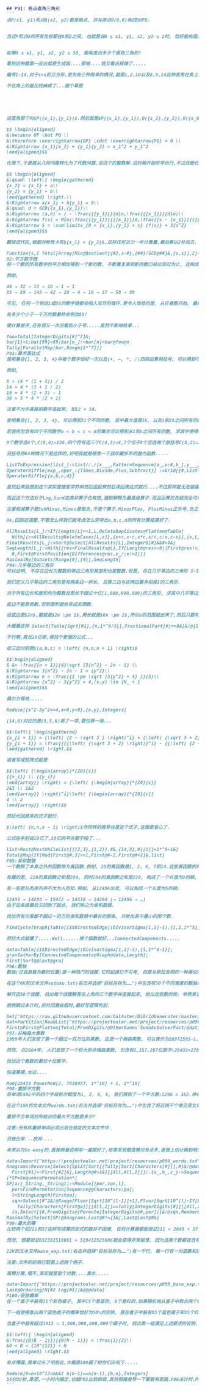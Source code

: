 `````md

## P91: 格点直角三角形
```
点P(x1, y1)和点Q(x2, y2)都是格点, 并与原点O(0,0)构成ΔOPQ.


当点P和点Q的所有坐标都在0到2之间, 也就是说0 ≤ x1, y1, x2, y2 ≤ 2时, 恰好能构造出14个直角三角形.


如果0 ≤ x1, y1, x2, y2 ≤ 50, 能构造出多少个直角三角形?

看到这种题第一反应就是生成函....那啥....我又看出规律了.....

编号1-14,对于s×s的正方形,首先有三种简单的情况,就是1,2,10以及8,9,14这种直角在角上的.$3{s^2}$到手.

不在角上的就比较麻烦了...画个草图





设直角那个叫$P({x_1},{y_1})$.然后就是$P({x_1},{y_1}),Q({x_2},{y_2}),O({x_0},{y_0})$.

$$ \begin{aligned}
&\because OP \bot PQ \\
&\therefore \overrightarrow{OP} \cdot \overrightarrow{PQ} = 0 \\
&\Rightarrow {x_1}{x_2} + {y_1}{y_2} = x_1^2 + y_1^2
\end{aligned}$$

化简下,于是就从几何问题转化为了代数问题,求这个的整数解.这时候开始穷举也行,不过还能化简公式.

$$ \begin{aligned}
&\quad\ \left\{ \begin{gathered}
{x_2} = {x_1} + a\\
{y_2} = {y_1} + b\\
\end{gathered} \right.\\
&\Rightarrow a{x_1} + b{y_1} = 0\\
&\quad\ d = GCD({x_1},{y_1})\\
&\Rightarrow (a,b) = ( - \frac{{{y_1}}}{d}n,\frac{{{x_1}}}{d}n)\\
&\Rightarrow f(s) = Min(\frac{{{y_1}}}{{{x_1}}}d,\frac{{s - {x_1}}}{{{y_1}}}d)\\
&\Rightarrow S = \sum\limits_{0 < {x_1},{y_1} < s} {f(s)} + 3{s^2}
\end{aligned}$$

翻译成代码,根据对称性卡死${x_1} < {y_2}$,这样还可以少一半计算量,最后乘以2补回去.

Function[s,2 Total[Array[Min@Quotient[{#2,s-#},{##}/GCD@##]&,{s,s}],2]+3 s^2]@50
92:平方数字链
将一个数的所有数字的平方相加得到一个新的数, 不断重复直到新的数已经出现过为止, 这构成了一条数字链.

例如,

44 → 32 → 13 → 10 → 1 → 1
85 → 89 → 145 → 42 → 20 → 4 → 16 → 37 → 58 → 89

可见, 任何一个到达1或89的数字链都会陷入无尽的循环.更令人惊奇的是, 从任意数开始, 最终都会到达1或89.

有多少个小于一千万的数最终会到达89?

硬计算差评,还有我又一次没看到小于号.....虽然不影响结果...

foo=Total[IntegerDigits[#]^2]&;
bar[1]=1;bar[89]=89;bar[n_]:=bar[n]=bar@foo@n
Tally[ParallelMap[bar,Range[1*^7]]]
P93:算术表达式
使用集合{1, 2, 3, 4}中每个数字恰好一次以及(+, −, *, /)四则运算和括号, 可以得到不同的正整数.

例如,

8 = (4 * (1 + 3)) / 2
14 = 4 * (3 + 1 / 2)
19 = 4 * (2 + 3) − 1
36 = 3 * 4 * (2 + 1)

注意不允许直接把数字连起来, 如12 + 34.

使用集合{1, 2, 3, 4}, 可以得到31个不同的数, 其中最大值是36, 以及1到28之间所有的数.

若使用包含有四个不同数字a < b < c < d的集合可以得到从1到n之间所有的数, 求其中使得n最大的集合, 并将你的答案写成字符串:abcd.

9个数字选4个,C(9,4)=126.四个符号选三个C(4,3)=4,7个位子8个空选两个放括号C(8,2)=28,全部乘起来也不大...

没括号的64种情况下是这样的,好吧我就是想秀一下我珍藏多年的强力函数.....

ListToExpression[list_]:=list//.({x___,PatternSequence[a_,u:#,b_],y___}:>{x,u[a,b],y}&/@{Power|Log|Surd,Times|Divide,Plus|Subtract});
OperatorRiffle[exp_,oper_:{Times,Divide,Plus,Subtract}] :=Grid[{#,ListToExpression@#}&/@(Riffle[exp,#]&/@Tuples[oper,Length@exp-1]),Alignment->Left];
OperatorRiffle[{a,b,c,d}]

虽然后来我想到这个其实直接变字符串然后连起来然后读回表达式就行....不过那样就无法装逼了...

而且这个方法对于Log,Surd这类非算子也有效,强制解释为最高级算子.而且运算优先级完全可以魔改,我就是规定加法优先乘法怎么着.....

注意相减算子是SubMinus,Minus是取负,不是个算子.MinusPlus, PlusMinus正负号,负正号这俩就连运算都不是了,只是个保留符号罢了.

Ok,回到这道题,不管怎么样我们就考虑怎么穷举出a,b,c,d的所有计算结果好了.

AllResults[L_]:=If[Length[L]==1,L,DeleteDuplicates@Flatten@Table[
  With[{c=AllResults@DeleteCases[L,x]},{x+c,x-c,x*c,x/c,c/x,c-x}],{x,L}]]
FinalResults[L_]:=Sort@Select[AllResults[L],IntegerQ[#]&&#>0&]
SeqLength[L_]:=With[{res=FinalResults@L},If[Length@res==0||First@res!=1,
  0,First@FirstPosition[Differences@res,x_/;x!=1]]]
MaximalBy[Subsets[Range[9],{4}],SeqLength]
P94:几乎等边的三角形
可以证明, 不存在边长为整数的等边三角形其面积也是整数.但是, 存在几乎等边的三角形 5-5-6, 其面积恰好为12.

我们定义几乎等边的三角形是有两条边一样长, 且第三边与这两边最多相差1的三角形.

对于所有边长和面积均为整数且周长不超过十亿(1,000,000,000)的三角形, 求其中几乎等边的三角形的周长之和.

底边不能是奇数,否则面积就会变成无理数.

设底边是$2n$,腰就是$2n \pm 1$,周长就是$6n \pm 2$,所以n的范围就出来了,然后只要判定高$\sqrt {5{n^2} \pm 4n + 1} $是否是整数就行了.

大概像这样 Select[Table[Sqrt[#1],{n,1*^6/3}],FractionalPart[#]==0&]&/@{1.0-4 n+5 n^2,1.0+4 n+5 n^2}

不行啊,周长10亿呢,得找个更强的公式...

设三边分别是$(a,b,c) = \left( {n,n,n + 1} \right)$

$$\begin{aligned}
S &= \frac{{n + 1}}{4}\sqrt {3{n^2} - 2n - 1} \\
&\Rightarrow 3{n^2} - 2n - 1 = {y^2}\\
&\Rightarrow n = \frac{{1 \pm \sqrt {3{y^2} + 4} }}{3}\\
&\Rightarrow {x^2} - 3{y^2} = 4,(x,y) \in {N_ + }
\end{aligned}$$

佩尔方程咯.....

Reduce[{x^2-3y^2==4,x>0,y>0},{x,y},Integers]

(14,8)对应的是(5,5,6)差了一项,要位移一格...

$$\left\{ \begin{gathered}
{x_{i + 1}} = {\left( {2 - \sqrt 3 } \right)^i} + {\left( {\sqrt 3 + 2} \right)^i}\\
{y_{i + 1}} = \frac{{{{\left( {\sqrt 3 + 2} \right)}^i} - {{\left( {2 - \sqrt 3 } \right)}^i}}}{{\sqrt 3 }}\\
\end{gathered} \right.$$

或者写成矩阵式就是

$$\left( {\begin{array}{*{20}{c}}
{{x_i}} \\ {{y_i}}
\end{array}} \right) = {\left( {\begin{array}{*{20}{c}}
2&3 \\ 1&2
\end{array}} \right)^i}\left( {\begin{array}{*{20}{c}}
4 \\ 2
\end{array}} \right)$$

然后代回原来的式子就行.

$\left( {n,n,n - 1} \right)$作同样的推导也是这个式子,这倒是省心了.

公式在手别说10亿了,10亿的平方都不怕了...

list=Most@NestWhileList[{{2,3},{1,2}}.#&,{14,8},#[[1]]<1*^9-1&]
Total@Map[If[Mod[First@#,3]==1,First@#-2,First@#+2]&,list]
P95:亲和数链
一个数除了本身之外的因数称为真因数.例如, 28的真因数是1, 2, 4, 7和14.这些真因数的和恰好为28, 因此我们称28是完全数.

有趣的是, 220的真因数之和是284, 同时284的真因数之和是220, 构成了一个长度为2的链, 我们也称之为亲和数对.

有一些更长的序列并不太为人所知.例如, 从12496出发, 可以构成一个长度为5的链:

12496 → 14288 → 15472 → 14536 → 14264 (→ 12496 → …)
由于这条链最后又回到了起点, 我们称之为亲和数链.

找出所有元素都不超过一百万的亲和数链中最长的那条, 并给出其中最小的那个数.

FindCycle[Graph[Table[i$$DirectedEdge](DivisorSigma[1,i]-i),{i,1,1*^5}]],Infinity]

然后大点就爆了.....Well......换个函数就好...ConnectedComponents.....

data=Table[i$$DirectedEdge](DivisorSigma[1,i]-i),{i,1*^6-1}];
gra=GatherBy[ConnectedComponents@Graph@data,Length];
First[Sort@@Last@gra]
P96:数独
数独(日语原意为数的位置)是一种热门的谜题.它的起源已不可考, 但是与欧拉发明的一种类似而更加困难的谜题拉丁方阵之间有着千丝万缕的联系.数独的目标是替换掉9乘9网格中的空白位置(或0), 使得每行, 每列以及每个九宫格中恰好都包含数字1~9.一个构造精良的数独谜题应该包含有唯一解, 且能够通过逻辑推断来解决, 尽管有时可能必须通过"猜测并检验"来排除一些选项(这一要求目前还颇受争议).寻找答案的复杂度决定了题目的难度; 上面这个谜题被认为是简单的谜题, 因为我们可以通过直截了当的演绎推理来解决它.

在这个6K的文本文件sudoku.txt(右击并选择"目标另存为……")中包含有50个不同难度的数独谜题, 但保证它们都只有唯一解(文件中的第一个谜题就是上述样例).

解开这50个谜题, 找出每个谜题解答左上角的三个数字并连接起来, 给出这些数的和; 举例来说, 上述样例解答左上角的三个数字连接起来构成的数是483.

按例跳过未计时,另外回溯会超时,最好写逻辑判别.

Get["https://raw.githubusercontent.com/GalAster/BiGridGenerator/master/BiGridGenerator/Kernel/Game/OtherGames.m"];
dat=Partition[ReadList["https://projecteuler.net/project/resources/p096_sudoku.txt",Byte,RecordLists->True],9,10,-10]-48;
First@First@Flatten[Total[FromDigits/@OtherGames`SudokuSolverFast/@dat],1]
P97:非梅森大素数
1999年人们发现了第一个超过一百万位的素数, 这是一个梅森素数, 可以表示为26972593−1, 包含有2,098,960位数字.在此之后, 更多形如2p−1的梅森素数被发现, 其位数也越来越多.

然而, 在2004年, 人们发现了一个巨大的非梅森素数, 包含有2,357,207位数字:28433×27830457+1.

找出这个素数的最后十位数字.

快速幂模,水过....

Mod[28433 PowerMod[2, 7830457, 1*^10] + 1, 1*^10]
P98:重排平方数
将单词CARE中的四个字母依次赋值为1, 2, 9, 6, 我们得到了一个平方数:1296 = 362.神奇的是, 使用同样的数字赋值, 重排后的单词RACE同样构成了一个平方数:9216 = 962.我们称CARE和RACE为重排平方单词对, 同时规定这样的单词对不允许有前导零或是不同的字母赋相同的值.

在这个16K的文本文件words.txt(右击并选择"目标另存为……")中包含了将近两千个常见英文单词, 找出所有的重排平方单词对(一个回文单词不视为它自己的重排).

重排平方单词对所给出的最大平方数是多少?

注意:所有的重排单词必须出现在给定的文本文件中.

没做出来...放弃....

本来以为So easy的,直接照着说明写一遍就好了,结果发现赋值情况有点多,直接上估计跑到明天都跑不完...

data=Import["https://projecteuler.net/project/resources/p098_words.txt","CSV"][[1]];
Anagrams=Reverse[Select[Split[Sort[{Tally[Sort[Characters[#]]],#}&/@data],
  First[#1]==First[#2]&],Length@#>1&][[All,All,2]]]/.{a_,b_,c_}->Sequence[{a,b},{b,c},{a,c}];
(*SP=SequencePermutation*)
SP[a:{_String,_String}]:=Module[{per,sqn,l},
  per=FindPermutation[Sequence@@Characters/@a];
  l=StringLength[First@a];
  sqn=Select[#^2&/@Range[Floor[Sqrt[10^(l-1)]+1],Floor[Sqrt[10^(l)-If[EvenQ[l],1,0]]]],
    Tally[Characters[First@a]][[All,2]]==Tally[IntegerDigits[#]][[All,2]]&];
  {a,Select[{#,FromDigits@(Permute[IntegerDigits@#,per])}&/@sqn,MemberQ[sqn,#[[2]]]&&#[[1]]!=#[[2]]&]}];
MaximalBy[Select[SP/@Anagrams,Last@#!={}&],Last@Last@#&]
P99:最大的幂
比较两个如211和37这样写成幂的形式的数并不困难, 任何计算器都能验证211 = 2048 < 37 = 2187.

然而, 想要验证632382518061 > 519432525806就会变得非常困难, 因为这两个数都包含有超过三百万位数字.

22K的文本文件base_exp.txt(右击并选择"目标另存为……")有一千行, 每一行有一对底数和指数, 找出哪一行给出的幂的值最大.

注意:文件的前两行就是上述两个例子.

高精计算,哦不,其实就是取个对数....真水.....

data=Import["https://projecteuler.net/project/resources/p099_base_exp.txt","CSV"];
Last@Ordering[N[#2 Log[#1]]&@@@data]
P100:安排概率
在一个盒子中装有21个彩色碟子, 其中15个是蓝的, 6个是红的.如果随机地从盒子中取出两个碟子, 取出两个蓝色碟子的概率是P(BB) = (15/21)×(14/20) = 1/2.

下一组使得取出两个蓝色盘子的概率恰好为50%的安排, 是在盒子中装有85个蓝色碟子和35个红色碟子.

当盒子中装有超过1012 = 1,000,000,000,000个碟子时, 找出第一组满足上述要求的安排, 并求此时盒子中蓝色碟子的数量.

$$\left\{ \begin{aligned}
&\frac{{B(B - 1)}}{{N(N - 1)}} = \frac{1}{2}\\
&0 < B < {10^{12}} < N
\end{aligned} \right.$$

有点懵逼,简单过头了吧放这,大概是100题了给你们庆祝下.....

Reduce[0<b<10^12<n&&2 b(b-1)==n(n-1),{b,n},Integers]
58分30秒,欧耶,一小时内搞定,也就P93比较麻烦,其他稍微推导一下都能有思路.P96未计时,P98放弃.
```

`````
